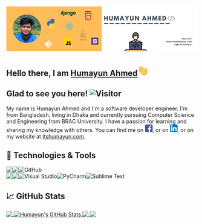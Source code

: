 # [![Humayun Ahmed header](https://raw.githubusercontent.com/Humayungithub/Humayungithub/main/assets/banner.png)](https://itshumayun.com)

## Hello there, I am [Humayun Ahmed](https://www.linkedin.com/in/humayunli/)<img src="https://raw.githubusercontent.com/Humayungithub/Humayungithub/main/assets/wave.gif" width="30px">

## Glad to see you here! ![Visitor](https://estruyf-github.azurewebsites.net/api/VisitorHit?user=Humayungithub&repo=Humayungithub&countColorcountColor&countColor=%237B1E7A)

My name is Humayun Ahmed and I'm a software developer engineer. I'm from Bangladesh, living in Dhaka and currently pursuing Computer Science and Engineering from BRAC University. I have a passion for learning and sharing my knowledge with others. You can find me on [![Facebook][1.1]][1], or on [![LinkedIn][2.1]][2], or on my website at [Itshumayun.com](https://itshumayun.com/).

## 🔧 Technologies & Tools

<img align="left" src="https://img.shields.io/badge/Python-3776AB?style=for-the-badge&logo=python&logoColor=white" />
<img align="left" src="https://img.shields.io/badge/Git-F05032?style=for-the-badge&logo=git&logoColor=white" />
<img align="left" alt="GitHub" src="https://img.shields.io/badge/github%20-%23121011.svg?&style=for-the-badge&logo=github&logoColor=white"/>
<br>
<img align="left" src="https://img.shields.io/badge/Windows-0078D6?style=for-the-badge&logo=windows&logoColor=white" />
<img align="left" src="https://img.shields.io/badge/Linux-FCC624?style=for-the-badge&logo=linux&logoColor=black" />
<img align="left" alt="Visual Studio" src="https://img.shields.io/badge/Visual%20Studio-5C2D91.svg?&style=for-the-badge&logo=visual-studio&logoColor=white"/>
<img align="left" alt="PyCharm" src="https://img.shields.io/badge/PyCharm-000000.svg?&style=for-the-badge&logo=PyCharm&logoColor=white"/>
<img align="left" alt="Sublime Text" src="https://img.shields.io/badge/sublime_text%20-%23575757.svg?&style=for-the-badge&logo=sublime-text&logoColor=important"/>
<br>

## &#x1f4c8; GitHub Stats

<a href="https://github.com/Humayungithub/Humayungithub">
  <img align="center" src="https://github-readme-stats.vercel.app/api/top-langs/?username=Humayungithub&hide=java,html,tex&title_color=ffffff&text_color=c9cacc&icon_color=2bbc8a&bg_color=1d1f21&langs_count=3" />
</a>
<a href="https://github.com/Humayungithub/Humayungithub">
  <img align="center" src="https://github-readme-stats.vercel.app/api?username=Humayungithub&show_icons=true&line_height=27&count_private=true&title_color=ffffff&text_color=c9cacc&icon_color=2bbc8a&bg_color=1d1f21" alt="Humayun's GitHub Stats" />
</a>
<a href="https://github.com/Humayungithub/Excel-Online">
  <img align="center" src="https://github-readme-stats.vercel.app/api/pin/?username=Humayungithub&repo=Excel-Online&title_color=ffffff&text_color=c9cacc&icon_color=2bbc8a&bg_color=1d1f21" />
</a>
<a href="https://github.com/Humayungithub/ArtisanBD">
  <img align="center" src="https://github-readme-stats.vercel.app/api/pin/?username=Humayungithub&repo=ArtisanBD&title_color=ffffff&text_color=c9cacc&icon_color=2bbc8a&bg_color=1d1f21" />
</a>

<!--## Stargazers

[![Stargazers repo roster for @Humayungithub/Humayungithub](https://reporoster.com/stars/Humayungithub/Humayungithub)](https://github.com/Humayungithub/Humayungithub/stargazers) -->

<!-- icons without padding -->

[1.1]: https://raw.githubusercontent.com/Humayungithub/Humayungithub/main/assets/icons/facebook.png "Facebook icon without padding"
[2.1]: https://raw.githubusercontent.com/Humayungithub/Humayungithub/main/assets/icons/linkedin.png "Linkedin icon without padding"

<!-- links to social media accounts -->

[1]: https://www.facebook.com/humayunfb
[2]: https://www.linkedin.com/in/humayunli/
[3]: https://github.com/Humayungithub

<!-- Resources -->
<!-- Icons: https://www.flaticon.com/ -->
<!-- Emojis: https://emojipedia.org/emoji/ -->
<!-- HTML Emojis: https://www.fileformat.info/index.htm -->
<!-- Shields: https://shields.io/ -->
